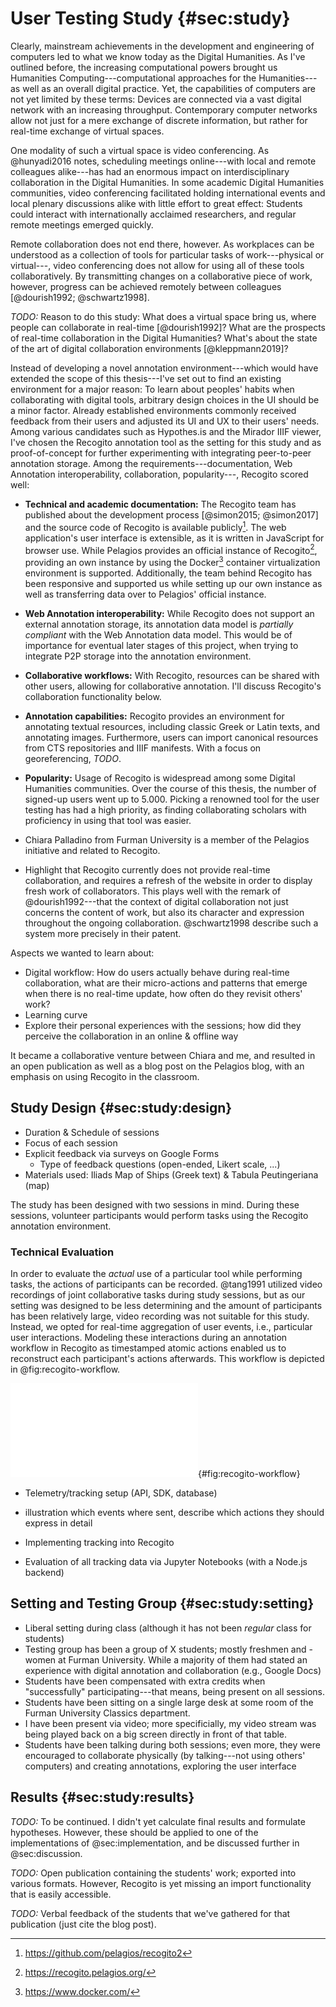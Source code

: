 # User Testing Study {#sec:study}

Clearly, mainstream achievements in the development and engineering of computers led to what we know today as the Digital Humanities. As I've outlined before, the increasing computational powers brought us Humanities Computing---computational approaches for the Humanities---as well as an overall digital practice. Yet, the capabilities of computers are not yet limited by these terms: Devices are connected via a vast digital network with an increasing throughput. Contemporary computer networks allow not just for a mere exchange of discrete information, but rather for real-time exchange of virtual spaces.

One modality of such a virtual space is video conferencing. As @hunyadi2016 notes, scheduling meetings online---with local and remote colleagues alike---has had an enormous impact on interdisciplinary collaboration in the Digital Humanities. In some academic Digital Humanities communities, video conferencing facilitated holding international events and local plenary discussions alike with little effort to great effect: Students could interact with internationally acclaimed researchers, and regular remote meetings emerged quickly.

Remote collaboration does not end there, however. As workplaces can be understood as a collection of tools for particular tasks of work---physical or virtual---, video conferencing does not allow for using all of these tools collaboratively. By transmitting changes on a collaborative piece of work, however, progress can be achieved remotely between colleagues [@dourish1992; @schwartz1998].

_TODO:_ Reason to do this study: What does a virtual space bring us, where people can collaborate in real-time [@dourish1992]? What are the prospects of real-time collaboration in the Digital Humanities? What's about the state of the art of digital collaboration environments [@kleppmann2019]?

Instead of developing a novel annotation environment---which would have extended the scope of this thesis---I've set out to find an existing environment for a major reason: To learn about peoples' habits when collaborating with digital tools, arbitrary design choices in the UI should be a minor factor. Already established environments commonly received feedback from their users and adjusted its UI and UX to their users' needs. Among various candidates such as Hypothes.is and the Mirador IIIF viewer, I've chosen the Recogito annotation tool as the setting for this study and as proof-of-concept for further experimenting with integrating peer-to-peer annotation storage. Among the requirements---documentation, Web Annotation interoperability, collaboration, popularity---, Recogito scored well:

* **Technical and academic documentation:** The Recogito team has published about the development process [@simon2015; @simon2017] and the source code of Recogito is available publicly[^recogito-repo]. The web application's user interface is extensible, as it is written in JavaScript for browser use. While Pelagios provides an official instance of Recogito[^recogito-pelagios], providing an own instance by using the Docker[^docker] container virtualization environment is supported. Additionally, the team behind Recogito has been responsive and supported us while setting up our own instance as well as transferring data over to Pelagios' official instance.
* **Web Annotation interoperability:** While Recogito does not support an external annotation storage, its annotation data model is _partially compliant_ with the Web Annotation data model. This would be of importance for eventual later stages of this project, when trying to integrate P2P storage into the annotation environment.
* **Collaborative workflows:** With Recogito, resources can be shared with other users, allowing for collaborative annotation. I'll discuss Recogito's collaboration functionality below.
* **Annotation capabilities:** Recogito provides an environment for annotating textual resources, including classic Greek or Latin texts, and annotating images. Furthermore, users can import canonical resources from CTS repositories and IIIF manifests. With a focus on georeferencing, _TODO_.
* **Popularity:** Usage of Recogito is widespread among some Digital Humanities communities. Over the course of this thesis, the number of signed-up users went up to 5.000. Picking a renowned tool for the user testing has had a high priority, as finding collaborating scholars with proficiency in using that tool was easier. 

* Chiara Palladino from Furman University is a member of the Pelagios initiative and related to Recogito.

* Highlight that Recogito currently does not provide real-time collaboration, and requires a refresh of the website in order to display fresh work of collaborators. This plays well with the remark of @dourish1992---that the context of digital collaboration not just concerns the content of work, but also its character and expression throughout the ongoing collaboration. @schwartz1998 describe such a system more precisely in their patent.

Aspects we wanted to learn about:

* Digital workflow: How do users actually behave during real-time collaboration, what are their micro-actions and patterns that emerge when there is no real-time update, how often do they revisit others' work?
* Learning curve
* Explore their personal experiences with the sessions; how did they perceive the collaboration in an online & offline way

It became a collaborative venture between Chiara and me, and resulted in an open publication as well as a blog post on the Pelagios blog, with an emphasis on using Recogito in the classroom.

[^recogito-repo]: <https://github.com/pelagios/recogito2>
[^docker]: <https://www.docker.com/>
[^recogito-pelagios]: <https://recogito.pelagios.org/>

## Study Design {#sec:study:design}

* Duration & Schedule of sessions
* Focus of each session
* Explicit feedback via surveys on Google Forms 
  * Type of feedback questions (open-ended, Likert scale, ...)
* Materials used: Iliads Map of Ships (Greek text) & Tabula Peutingeriana (map)

The study has been designed with two sessions in mind. During these sessions, volunteer participants would perform tasks using the Recogito annotation environment.

### Technical Evaluation

In order to evaluate the _actual_ use of a particular tool while performing tasks, the actions of participants can be recorded. @tang1991 utilized video recordings of joint collaborative tasks during study sessions, but as our setting was designed to be less determining and the amount of participants has been relatively large, video recording was not suitable for this study. Instead, we opted for real-time aggregation of user events, i.e., particular user interactions. Modeling these interactions during an annotation workflow in Recogito as timestamped atomic actions enabled us to reconstruct each participant's actions afterwards. This workflow is depicted in @fig:recogito-workflow.

![Workflow for (collaborative) annotation in Recogito.](figures/recogito-workflow.pdf){#fig:recogito-workflow}

* Telemetry/tracking setup (API, SDK, database)
* illustration which events where sent, describe which actions they should express in detail

* Implementing tracking into Recogito
* Evaluation of all tracking data via Jupyter Notebooks (with a Node.js backend)

## Setting and Testing Group {#sec:study:setting}

* Liberal setting during class (although it has not been _regular_ class for students)
* Testing group has been a group of X students; mostly freshmen and -women at Furman University. While a majority of them had stated an experience with digital annotation and collaboration (e.g., Google Docs)
* Students have been compensated with extra credits when "successfully" participating---that means, being present on all sessions.
* Students have been sitting on a single large desk at some room of the Furman University Classics department.
* I have been present via video; more specificially, my video stream was being played back on a big screen directly in front of that table.
* Students have been talking during both sessions; even more, they were encouraged to collaborate physically (by talking---not using others' computers) and creating annotations, exploring the user interface

## Results {#sec:study:results}

_TODO:_ To be continued. I didn't yet calculate final results and formulate hypotheses. However, these should be applied to one of the implementations of @sec:implementation, and be discussed further in @sec:discussion.

_TODO:_ Open publication containing the students' work; exported into various formats. However, Recogito is yet missing an import functionality that is easily accessible.

_TODO:_ Verbal feedback of the students that we've gathered for that publication (just cite the blog post).

